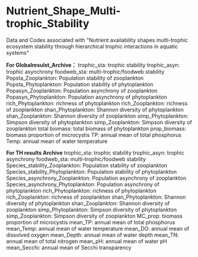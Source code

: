 # Nutrient_Shape_Multi-trophic_Stability
Data and Codes associated with "Nutrient availability shapes multi-trophic ecosystem stability through hierarchical trophic interactions in aquatic systems"

**For Globalresulst_Archive：**
trophic_sta: trophic stability
trophic_asyn: trophic asynchrony
foodweb_sta: multi-trophic/foodweb stability
Popsta_Zooplankton: Population stability of zooplankton
Popsta_Phytoplankton: Population stability of phytoplankton
Popasyn_Zooplankton: Population asynchrony of zooplankton
Popasyn_Phytoplankton: Population asynchrony of phytoplankton
rich_Phytoplankton: richness of phytoplankton
rich_Zooplankton: richness of zooplankton
shan_Phytoplankton: Shannon diversity of phytoplankton
shan_Zooplankton: Shannon diversity of zooplankton
simp_Phytoplankton: Simpson diversity of phytoplankton
simp_Zooplankton: Simpson diversity of zooplankton
total biomass: total biomass of phytoplankton
prop_biomass: biomass proportion of microcystis
TP: annual mean of total phosphorus
Temp: annual mean of water temperature

**For TH results Archive**
trophic_sta: trophic stability
trophic_asyn: trophic asynchrony
foodweb_sta: multi-trophic/foodweb stability
Species_stability_Zooplankton: Population stability of zooplankton
Species_stability_Phytoplankton: Population stability of phytoplankton
Species_asynchrony_Zooplankton: Population asynchrony of zooplankton
Species_asynchrony_Phytoplankton: Population asynchrony of phytoplankton
rich_Phytoplankton: richness of phytoplankton
rich_Zooplankton: richness of zooplankton
shan_Phytoplankton: Shannon diversity of phytoplankton
shan_Zooplankton: Shannon diversity of zooplankton
simp_Phytoplankton: Simpson diversity of phytoplankton
simp_Zooplankton: Simpson diversity of zooplankton
MC_prop: biomass proportion of microcystis
mean_TP: annual mean of total phosphorus
mean_Temp: annual mean of water temperature
mean_DO: annual mean of dissolved oxygen
mean_Depth: annual mean of water depth
mean_TN: annual mean of total nitrogen
mean_pH: annual mean of water pH
mean_Secchi: annual mean of Secchi transparency
